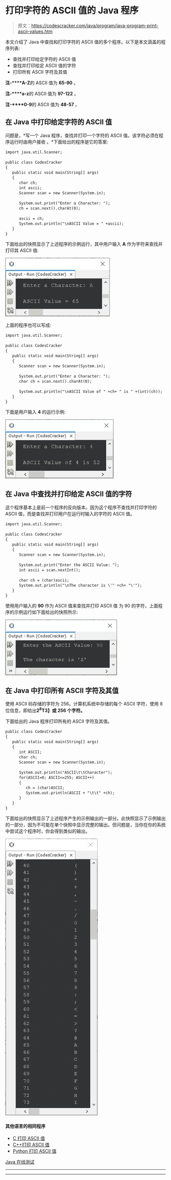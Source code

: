 # 打印字符的 ASCII 值的 Java 程序

> 原文：<https://codescracker.com/java/program/java-program-print-ascii-values.htm>

本文介绍了 Java 中查找和打印字符的 ASCII 值的多个程序。以下是本文涵盖的程序列表:

*   查找并打印给定字符的 ASCII 值
*   查找并打印给定 ASCII 值的字符
*   打印所有 ASCII 字符及其值

**注-****A-Z**的 ASCII 值为 **65-90** 。

**注-****a-z**的 ASCII 值为 **97-122** 。

**注-****0-9**的 ASCII 值为 **48-57** 。

## 在 Java 中打印给定字符的 ASCII 值

问题是，*写一个 Java 程序，查找并打印一个字符的 ASCII 值。该字符必须在程序运行时由用户接收 。*下面给出的程序是它的答案:

```
import java.util.Scanner;

public class CodesCracker
{
   public static void main(String[] args)
   {
      char ch;
      int ascii;
      Scanner scan = new Scanner(System.in);

      System.out.print("Enter a Character: ");
      ch = scan.next().charAt(0);

      ascii = ch;
      System.out.println("\nASCII Value = " +ascii);
   }
}
```

下面给出的快照显示了上述程序的示例运行，其中用户输入 **A** 作为字符来查找并打印其 ASCII 值:

![java print ASCII value of given character](img/560fb1fb28c17cb9329e7c9f6ffd99e9.png)

上面的程序也可以写成:

```
import java.util.Scanner;

public class CodesCracker
{
   public static void main(String[] args)
   {
      Scanner scan = new Scanner(System.in);

      System.out.print("Enter a Character: ");
      char ch = scan.next().charAt(0);

      System.out.println("\nASCII Value of " +ch+ " is " +(int)(ch));
   }
}
```

下面是用户输入 **4** 的运行示例:

![java find ASCII value of given character](img/cd2d8c58c040316d4124d41d67d173f1.png)

## 在 Java 中查找并打印给定 ASCII 值的字符

这个程序基本上是前一个程序的反向版本。因为这个程序不查找并打印字符的 ASCII 值，而是查找并打印用户在运行时输入的字符的 ASCII 值。

```
import java.util.Scanner;

public class CodesCracker
{
   public static void main(String[] args)
   {
      Scanner scan = new Scanner(System.in);

      System.out.print("Enter the ASCII Value: ");
      int ascii = scan.nextInt();

      char ch = (char)ascii;
      System.out.println("\nThe character is \'" +ch+ "\'");
   }
}
```

使用用户输入的 **90** 作为 ASCII 值来查找并打印 ASCII 值 为 90 的字符，上面程序的示例运行如下面给出的快照所示:

![java print character of given ASCII value](img/3412cafbb6fcfbab93303a421d36a28b.png)

## 在 Java 中打印所有 ASCII 字符及其值

使用 ASCII 码存储的字符为 256。计算机系统中存储的每个 ASCII 字符，使用 8 位信息，即给出**2<sup>8</sup>T3】或 **256** 个字符。**

下面给出的 Java 程序打印所有的 ASCII 字符及其值。

```
public class CodesCracker
{
   public static void main(String[] args)
   {
      int ASCII;
      char ch;
      Scanner scan = new Scanner(System.in);

      System.out.println("ASCII\t\tCharacter");
      for(ASCII=0; ASCII<=255; ASCII++)
      {
         ch = (char)ASCII;
         System.out.println(ASCII + "\t\t" +ch);
      }
   }
}
```

下面给出的快照显示了上述程序产生的示例输出的一部分。此快照显示了示例输出的一部分，因为不可能在单个快照中显示完整的输出。但问题是，当你在你的系统中尝试这个程序时，你会得到类似的输出。

![java print all ASCII characters with values](img/7e9049d4545c61c8223cf1ac82bfc3e1.png)

#### 其他语言的相同程序

*   [C 打印 ASCII 值](/c/program/c-program-print-ascii-values.htm)
*   [C++打印 ASCII 值](/cpp/program/cpp-program-print-ascii-values.htm)
*   [Python 打印 ASCII 值](/python/program/python-program-print-ascii-values.htm)

[Java 在线测试](/exam/showtest.php?subid=1)

* * *

* * *